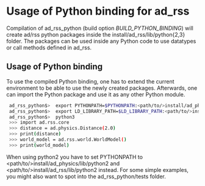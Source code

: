 # Usage of Python binding for ad_rss

Compilation of ad_rss_python (build option *BUILD_PYTHON_BINDING*)
will create ad/rss python packages inside the install/ad_rss/lib/python{2,3} folder.
The packages can be used inside any Python code to use
datatypes or call methods defined in ad_rss.

## Usage of Python binding
To use the compiled Python binding, one has to extend the current environment
to be able to use the newly created packages. Afterwards, one can import the
Python package and use it as any other Python module.
```bash
 ad_rss_python$>  export PYTHONPATH=$PYTHONPATH:<path/to/>install/ad_physics/lib/python3:<path/to/>install/ad_rss/lib/python3
 ad_rss_python$>  export LD_LIBRARY_PATH=$LD_LIBRARY_PATH:<path/to/>install/ad_physics/lib:<path/to/>install/ad_rss/lib
 ad_rss_python$>  python3
 >>> import ad.rss.core
 >>> distance = ad.physics.Distance(2.0)
 >>> print(distance)
 >>> world_model = ad.rss.world.WorldModel()
 >>> print(world_model)
```

When using python2 you have to set PYTHONPATH to <path/to/>install/ad_physics/lib/python2 and <path/to/>install/ad_rss/lib/python2 instead.
For some simple examples, you might also want to spot into the ad_rss_python/tests folder.
